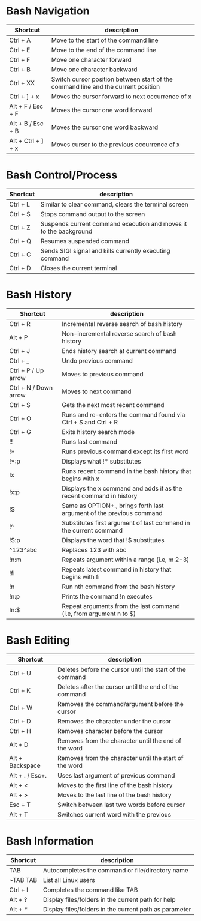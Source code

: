 # Bash Navigation

| Shortcut      | description                    |
|---------------|--------------------------------|
| Ctrl + A      | Move to the start of the command line |
| Ctrl + E      | Move to the end of the command line |
| Ctrl + F      | Move one character forward |
| Ctrl + B      | Move one character backward |
| Ctrl + XX     | Switch cursor position between start of the command line and the current position |
| Ctrl + ] + x  | Moves the cursor forward to next occurrence of x |
| Alt + F / Esc + F | Moves the cursor one word forward |
| Alt + B / Esc + B | Moves the cursor one word backward |
| Alt + Ctrl + ] + x | Moves cursor to the previous occurrence of x |

# Bash Control/Process

| Shortcut      | description                    |
|---------------|--------------------------------|
| Ctrl + L      | Similar to clear command, clears the terminal screen |
| Ctrl + S      | Stops command output to the screen |
| Ctrl + Z      | Suspends current command execution and moves it to the background |
| Ctrl + Q      | Resumes suspended command |
| Ctrl + C      | Sends SIGI signal and kills currently executing command |
| Ctrl + D      | Closes the current terminal |

# Bash History

| Shortcut      | description                    |
|---------------|--------------------------------|
| Ctrl + R      | Incremental reverse search of bash history |
| Alt + P       | Non-incremental reverse search of bash history |
| Ctrl + J      | Ends history search at current command |
| Ctrl + _      | Undo previous command |
| Ctrl + P / Up arrow | Moves to previous command |
| Ctrl + N / Down arrow | Moves to next command |
| Ctrl + S | Gets the next most recent command |
| Ctrl + O | Runs and re-enters the command found via Ctrl + S and Ctrl + R |
| Ctrl + G | Exits history search mode |
| !!       | Runs last command |
| !*       | Runs previous command except its first word |
| !*:p     | Displays what !* substitutes |
| !x       | Runs recent command in the bash history that begins with x |
| !x:p     | Displays the x command and adds it as the recent command in history |
| !$       | Same as OPTION+., brings forth last argument of the previous command |
| !^       | Substitutes first argument of last command in the current command |
| !$:p     | Displays the word that !$ substitutes |
| ^123^abc | Replaces 123 with abc |
| !n:m     | Repeats argument within a range (i.e, m 2-3) |
| !fi      | Repeats latest command in history that begins with fi |
| !n       | Run nth command from the bash history |
| !n:p     | Prints the command !n executes |
| !n:$     | Repeat arguments from the last command (i.e, from argument n to $) |

# Bash Editing

| Shortcut      | description                    |
|---------------|--------------------------------|
| Ctrl + U      | Deletes before the cursor until the start of the command |
| Ctrl + K      | Deletes after the cursor until the end of the command |
| Ctrl + W      | Removes the command/argument before the cursor |
| Ctrl + D | Removes the character under the cursor |
| Ctrl + H | Removes character before the cursor |
| Alt + D  | Removes from the character until the end of the word |
| Alt + Backspace | Removes from the character until the start of the word |
| Alt + . / Esc+. | Uses last argument of previous command |
| Alt + < | Moves to the first line of the bash history |
| Alt + > | Moves to the last line of the bash history |
| Esc + T | Switch between last two words before cursor |
| Alt + T | Switches current word with the previous |

# Bash Information

| Shortcut      | description                    |
|---------------|--------------------------------|
| TAB |  Autocompletes the command or file/directory name |
| ~TAB TAB | List all Linux users |
| Ctrl + I | Completes the command like TAB |
| Alt + ?  | Display files/folders in the current path for help |
| Alt + *  | Display files/folders in the current path as parameter |
